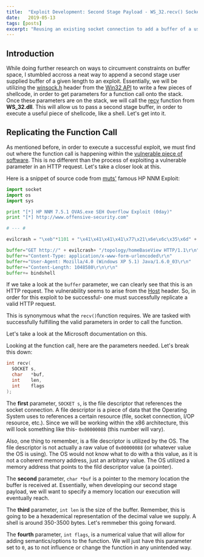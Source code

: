 ```yaml
---
title:  "Exploit Development: Second Stage Payload - WS_32.recv() Socket Reuse"
date:   2019-05-13
tags: [posts]
excerpt: "Reusing an existing socket connection to add a buffer of a user defined length."
---
```

Introduction
---
While doing further research on ways to circumvent constraints on buffer space, I stumbled accross a neat way to append a second stage user supplied buffer of a given length to an exploit. Essentially, we will be utilizing the [winsock.h](https://docs.microsoft.com/en-us/windows/win32/api/winsock/) header from the [Win32 API](https://docs.microsoft.com/en-us/windows/desktop/apiindex/windows-api-list) to write a few pieces of shellcode, in order to get parameters for a function call onto the stack. Once these parameters are on the stack, we will call the [recv](https://docs.microsoft.com/en-us/windows/win32/api/winsock/nf-winsock-recv) function from __WS_32.dll__. This will allow us to pass a second stage buffer, in order to execute a useful piece of shellcode, like a shell. Let's get into it.

Replicating the Function Call
---
As mentioned before, in order to execute a successful exploit, we must find out where the function call is happening within the [vulnerable piece of software](https://github.com/stephenbradshaw/vulnserver). This is no different than the process of exploiting a vulnerable parameter in an HTTP request. Let's take a closer look at this.

Here is a snippet of source code from [muts'](https://twitter.com/muts?lang=en) famous HP NNM Exploit:

```python
import socket
import os
import sys

print "[*] HP NNM 7.5.1 OVAS.exe SEH Overflow Exploit (0day)"
print "[*] http://www.offensive-security.com"

# --- #

evilcrash = "\xeb"*1101 + "\x41\x41\x41\x41\x77\x21\x6e\x6c\x35\x6d" + "G"*32 +egghunter + "A"*100 + ":7510"

buffer="GET http://" + evilcrash+ "/topology/homeBaseView HTTP/1.1\r\n"
buffer+="Content-Type: application/x-www-form-urlencoded\r\n"
buffer+="User-Agent: Mozilla/4.0 (Windows XP 5.1) Java/1.6.0_03\r\n"
buffer+="Content-Length: 1048580\r\n\r\n"
buffer+= bindshell 
```

If we take a look at the `buffer` parameter, we can clearly see that this is an HTTP request. The vulnerability seems to arise from the [Host](https://www.itprotoday.com/devops-and-software-development/what-host-header) header. So, in order for this exploit to be successful- one must successfully replicate a valid HTTP request. 

This is synonymous what the `recv()`function requires. We are tasked with successfully fulfilling the valid parameters in order to call the function.

Let's take a look at the Microsoft documentation on this.

Looking at the function call, here are the parameters needed. Let's break this down:

```c++
int recv(
  SOCKET s,
  char   *buf,
  int    len,
  int    flags
);
```

The __first__ parameter, `SOCKET s`, is the file descriptor that references the socket connection. A file descriptor is a piece of data that the Operating System uses to references a certain resource (file, socket connection, I/OP resource, etc.). Since we will be working within the x86 architecture, this will look something like this- `0x00000088` (this number will vary). 

Also, one thing to remember, is a file descriptor is utilized by the OS. The file descriptor is not actually a raw value of `0x00000088` (or whatever value the OS is using). The OS would not know what to do with a this value, as it is not a coherent memory address, just an arbitrary value. The OS utilized a memory address that points to the fild descriptor value (a pointer).

The __second__ parameter, `char *buf` is a pointer to the memory location the buffer is received at. Essentially, when developing our second stage payload, we will want to specify a memory location our execution will eventually reach.

The __third__ parameter, `int len` is the size of the buffer. Remember, this is going to be a hexademical representation of the decimal value we supply. A shell is around 350-3500 bytes. Let's remmeber this going forward.

The __fourth__ parameter, `int flags`, is a numerical value that will allow for adding semantics/options to the function. We will just have this parameter set to `0`, as to not influence or change the function in any unintended way.

